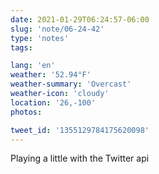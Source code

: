 ```yaml
---
date: 2021-01-29T06:24:57-06:00
slug: 'note/06-24-42'
type: 'notes'
tags:

lang: 'en'
weather: '52.94°F'
weather-summary: 'Overcast'
weather-icon: 'cloudy'
location: '26,-100'
photos:

tweet_id: '1355129784175620098'
---
```

Playing a little with the Twitter api